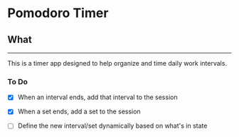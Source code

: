 # Pomodoro Timer

## What
---
This is a timer app designed to help organize and time daily work intervals.  

### To Do
- [X] When an interval ends, add that interval to the session
- [X] When a set ends, add a set to the session
- [ ] Define the new interval/set dynamically based on what's in state


